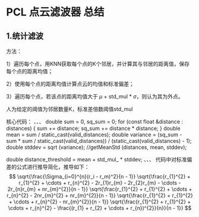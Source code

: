 # PCL 点云滤波器 总结

## 1.统计滤波
方法：

1）遍历每个点，用KNN获取每个点的K个邻居，并计算其与邻居的距离值，保存每个点的距离均值；

2）使用每个点的距离均值计算点云的均值和标准偏差；

3）遍历每个点，若该点的距离均值大于 $\mu$ + std_mul * $\sigma$，则认为其为外点。

人为给定的阈值为邻居数量K，标准差倍数阈值std_mul

核心代码：
、、、
double sum = 0, sq_sum = 0;
for (const float &distance : distances)
{
sum += distance;
sq_sum += distance * distance;
}
double mean = sum / static_cast<double>(valid_distances);
double variance = (sq_sum - sum * sum / static_cast<double>(valid_distances)) / (static_cast<double>(valid_distances) - 1);
double stddev = sqrt (variance);
//getMeanStd (distances, mean, stddev);

double distance_threshold = mean + std_mul_ * stddev;
、、、
代码中对标准偏差的公式进行推导简化，推导如下：
$$
\sqrt{\frac{\Sigma_{i=0}^{n}(r_i - r_m)^2}{n - 1}}
\sqrt{\frac{r_{1}^{2} + r_{1}^{2} + \cdots + r_{n}^{2} - 2r_{1}r_{m} - 2r_{2}r_{m} - \cdots - 2r_{n}r_{m} + nr_{m}^{2}}{n - 1}}
\sqrt{\frac{r_{1}^{2} + r_{1}^{2} + \cdots + r_{n}^{2} - 2nr_{m}^{2} + nr_{m}^{2}}{n - 1}}
\sqrt{\frac{r_{1}^{2} + r_{1}^{2} + \cdots + r_{n}^{2} - nr_{m}^{2}}{n - 1}}
\sqrt{\frac{r_{1}^{2} + r_{1}^{2} + \cdots + r_{n}^{2} - \frac{(r_{1} + r_{2} + \cdots + r_{n})^{2}}{n}}{n - 1}}
$$